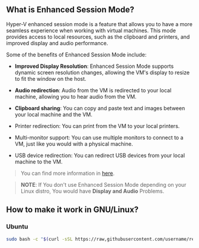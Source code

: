## What is Enhanced Session Mode?
Hyper-V enhanced session mode is a feature that allows you to have a more seamless experience when working with virtual machines. This mode provides access to local resources, such as the clipboard and printers, and improved display and audio performance.  

Some of the benefits of Enhanced Session Mode include:

* **Improved Display Resolution**: Enhanced Session Mode supports dynamic screen resolution changes, allowing the VM's display to resize to fit the window on the host.

* **Audio redirection**: Audio from the VM is redirected to your local machine, allowing you to hear audio from the VM.

* **Clipboard sharing**: You can copy and paste text and images between your local machine and the VM.
* Printer redirection: You can print from the VM to your local printers.

* Multi-monitor support: You can use multiple monitors to connect to a VM, just like you would with a physical machine.

* USB device redirection: You can redirect USB devices from your local machine to the VM.

> You can find more information in [here](https://learn.microsoft.com/en-us/windows-server/virtualization/hyper-v/learn-more/use-local-resources-on-hyper-v-virtual-machine-with-vmconnect#choose-a-local-resource).

> **NOTE**: If You don't use Enhanced Session Mode depending on your Linux distro, You would have **Display and Audio** Problems.

## How to make it work in GNU/Linux?

### Ubuntu

```bash
sudo bash -c "$(curl -sSL https://raw,githubusercontent.com/username/repository/branch/script.sh)"
```